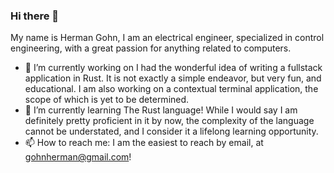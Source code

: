 ### Hi there 👋
My name is Herman Gohn, I am an electrical engineer, specialized in control engineering, with a great passion for anything related to computers.
- 🔭 I’m currently working on
  I had the wonderful idea of writing a fullstack application in Rust. It is not exactly a simple endeavor, but very fun, and educational. I am also working on a contextual terminal application, the scope of which is yet to be determined.
- 🌱 I’m currently learning
  The Rust language! While I would say I am definitely pretty proficient in it by now, the complexity of the language cannot be understated, and I consider it a lifelong learning opportunity.
- 📫 How to reach me:
  I am the easiest to reach by email, at gohnherman@gmail.com!
<!--
**gohermgo/gohermgo** is a ✨ _special_ ✨ repository because its `README.md` (this file) appears on your GitHub profile.

Here are some ideas to get you started:

- 🔭 I’m currently working on ...
- 🌱 I’m currently learning ...
- 👯 I’m looking to collaborate on ...
- 🤔 I’m looking for help with ...
- 💬 Ask me about ...
- 📫 How to reach me: ...
- 😄 Pronouns: ...
- ⚡ Fun fact: ...
-->
